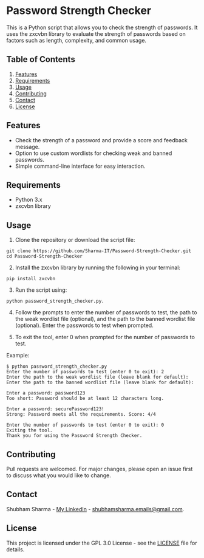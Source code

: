 # Password Strength Checker

This is a Python script that allows you to check the strength of passwords. It uses the zxcvbn library to evaluate the strength of passwords based on factors such as length, complexity, and common usage.

## Table of Contents

1. [Features](#features)
2. [Requirements](#requirements)
3. [Usage](#usage)
4. [Contributing](#contributing)
5. [Contact](#contact)
6. [License](#license)

## Features

* Check the strength of a password and provide a score and feedback message.
* Option to use custom wordlists for checking weak and banned passwords.
* Simple command-line interface for easy interaction.

## Requirements

* Python 3.x
* zxcvbn library

## Usage

1. Clone the repository or download the script file:
```
git clone https://github.com/Sharma-IT/Password-Strength-Checker.git
cd Password-Strength-Checker
```

2. Install the zxcvbn library by running the following in your terminal:
```
pip install zxcvbn
```

3. Run the script using:
```
python password_strength_checker.py.
```

4. Follow the prompts to enter the number of passwords to test, the path to the weak wordlist file (optional), and the path to the banned wordlist file (optional).
Enter the passwords to test when prompted.

5. To exit the tool, enter 0 when prompted for the number of passwords to test.

Example:
```
$ python password_strength_checker.py
Enter the number of passwords to test (enter 0 to exit): 2
Enter the path to the weak wordlist file (leave blank for default):  
Enter the path to the banned wordlist file (leave blank for default):

Enter a password: password123
Too short: Password should be at least 12 characters long.

Enter a password: securePassword123!
Strong: Password meets all the requirements. Score: 4/4

Enter the number of passwords to test (enter 0 to exit): 0
Exiting the tool.
Thank you for using the Password Strength Checker.
```

## Contributing

Pull requests are welcomed. For major changes, please open an issue first to discuss what you would like to change.

## Contact

Shubham Sharma - [My LinkedIn](https://www.linkedin.com/in/sharma-it/) - shubhamsharma.emails@gmail.com.

## License

This project is licensed under the GPL 3.0 License - see the [LICENSE](LICENSE) file for details.
